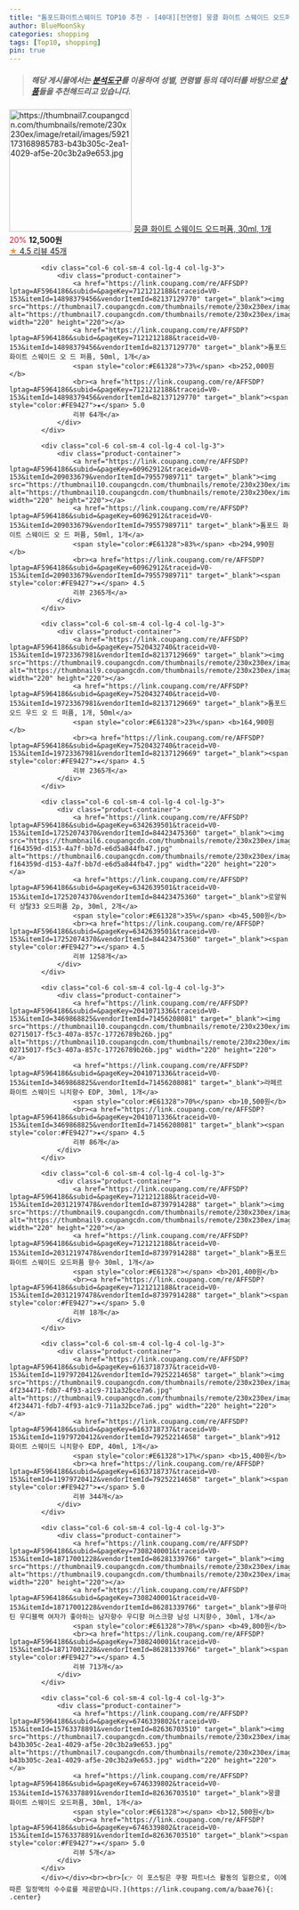 ```yaml
---
title: "톰포드화이트스웨이드 TOP10 추천 - [40대][전연령] 뭉클 화이트 스웨이드 오드퍼퓸, 30ml, 1개"
author: BlueMoonSky
categories: shopping
tags: [Top10, shopping]
pin: true
---
```


> ##### 해당 게시물에서는 [**분석도구**](https://itemscout.io/)를 이용하여 **성별**, **연령별** 등의 데이터를 바탕으로 [**상품**](https://link.coupang.com/a/baae76)들을 추천해드리고 있습니다.
<div class="container"><div class="row">
            <div class="col-6 col-sm-4 col-lg-4 col-lg-3">
                <div class="product-container">
                    <a href="https://link.coupang.com/re/AFFSDP?lptag=AF5964186&subid=&pageKey=6746339802&traceid=V0-153&itemId=15763378891&vendorItemId=82636703510" target="_blank"><img src="https://thumbnail7.coupangcdn.com/thumbnails/remote/230x230ex/image/retail/images/5921173168985783-b43b305c-2ea1-4029-af5e-20c3b2a9e653.jpg" alt="https://thumbnail7.coupangcdn.com/thumbnails/remote/230x230ex/image/retail/images/5921173168985783-b43b305c-2ea1-4029-af5e-20c3b2a9e653.jpg" width="220" height="220"></a>
                    <a href="https://link.coupang.com/re/AFFSDP?lptag=AF5964186&subid=&pageKey=6746339802&traceid=V0-153&itemId=15763378891&vendorItemId=82636703510" target="_blank">뭉클 화이트 스웨이드 오드퍼퓸, 30ml, 1개</a>
                    <span style="color:#E61328">20%</span> <b>12,500원</b>
                    <br><a href="https://link.coupang.com/re/AFFSDP?lptag=AF5964186&subid=&pageKey=6746339802&traceid=V0-153&itemId=15763378891&vendorItemId=82636703510" target="_blank"><span style="color:#FE9427">★</span> 4.5
                    리뷰 45개</a>
                </div>
            </div>
            
            <div class="col-6 col-sm-4 col-lg-4 col-lg-3">
                <div class="product-container">
                    <a href="https://link.coupang.com/re/AFFSDP?lptag=AF5964186&subid=&pageKey=7121212188&traceid=V0-153&itemId=14898379456&vendorItemId=82137129770" target="_blank"><img src="https://thumbnail7.coupangcdn.com/thumbnails/remote/230x230ex/image/vendor_inventory/fca3/0b92507807d5932c29d330c95fd78e14ecf05f54cb4fefde5a6fc95953ff.JPG" alt="https://thumbnail7.coupangcdn.com/thumbnails/remote/230x230ex/image/vendor_inventory/fca3/0b92507807d5932c29d330c95fd78e14ecf05f54cb4fefde5a6fc95953ff.JPG" width="220" height="220"></a>
                    <a href="https://link.coupang.com/re/AFFSDP?lptag=AF5964186&subid=&pageKey=7121212188&traceid=V0-153&itemId=14898379456&vendorItemId=82137129770" target="_blank">톰포드 화이트 스웨이드 오 드 퍼퓸, 50ml, 1개</a>
                    <span style="color:#E61328">73%</span> <b>252,000원</b>
                    <br><a href="https://link.coupang.com/re/AFFSDP?lptag=AF5964186&subid=&pageKey=7121212188&traceid=V0-153&itemId=14898379456&vendorItemId=82137129770" target="_blank"><span style="color:#FE9427">★</span> 5.0
                    리뷰 64개</a>
                </div>
            </div>
            
            <div class="col-6 col-sm-4 col-lg-4 col-lg-3">
                <div class="product-container">
                    <a href="https://link.coupang.com/re/AFFSDP?lptag=AF5964186&subid=&pageKey=60962912&traceid=V0-153&itemId=209033679&vendorItemId=79557989711" target="_blank"><img src="https://thumbnail10.coupangcdn.com/thumbnails/remote/230x230ex/image/vendor_inventory/0690/97aa7aa30476bbadfde66027b5ec68775d7172afada04e0df1f9e7f0c0b1.jpg" alt="https://thumbnail10.coupangcdn.com/thumbnails/remote/230x230ex/image/vendor_inventory/0690/97aa7aa30476bbadfde66027b5ec68775d7172afada04e0df1f9e7f0c0b1.jpg" width="220" height="220"></a>
                    <a href="https://link.coupang.com/re/AFFSDP?lptag=AF5964186&subid=&pageKey=60962912&traceid=V0-153&itemId=209033679&vendorItemId=79557989711" target="_blank">톰포드 화이트 스웨이드 오 드 퍼퓸, 50ml, 1개</a>
                    <span style="color:#E61328">83%</span> <b>294,990원</b>
                    <br><a href="https://link.coupang.com/re/AFFSDP?lptag=AF5964186&subid=&pageKey=60962912&traceid=V0-153&itemId=209033679&vendorItemId=79557989711" target="_blank"><span style="color:#FE9427">★</span> 4.5
                    리뷰 2365개</a>
                </div>
            </div>
            
            <div class="col-6 col-sm-4 col-lg-4 col-lg-3">
                <div class="product-container">
                    <a href="https://link.coupang.com/re/AFFSDP?lptag=AF5964186&subid=&pageKey=7520432740&traceid=V0-153&itemId=19723367981&vendorItemId=82137129669" target="_blank"><img src="https://thumbnail9.coupangcdn.com/thumbnails/remote/230x230ex/image/vendor_inventory/8a30/2134a7d0da342c9eab539e1651ddc4b9fbb217484d1158399a27dd372058.JPG" alt="https://thumbnail9.coupangcdn.com/thumbnails/remote/230x230ex/image/vendor_inventory/8a30/2134a7d0da342c9eab539e1651ddc4b9fbb217484d1158399a27dd372058.JPG" width="220" height="220"></a>
                    <a href="https://link.coupang.com/re/AFFSDP?lptag=AF5964186&subid=&pageKey=7520432740&traceid=V0-153&itemId=19723367981&vendorItemId=82137129669" target="_blank">톰포드 오드 우드 오 드 퍼퓸, 1개, 50ml</a>
                    <span style="color:#E61328">23%</span> <b>164,900원</b>
                    <br><a href="https://link.coupang.com/re/AFFSDP?lptag=AF5964186&subid=&pageKey=7520432740&traceid=V0-153&itemId=19723367981&vendorItemId=82137129669" target="_blank"><span style="color:#FE9427">★</span> 4.5
                    리뷰 2365개</a>
                </div>
            </div>
            
            <div class="col-6 col-sm-4 col-lg-4 col-lg-3">
                <div class="product-container">
                    <a href="https://link.coupang.com/re/AFFSDP?lptag=AF5964186&subid=&pageKey=6342639501&traceid=V0-153&itemId=17252074370&vendorItemId=84423475360" target="_blank"><img src="https://thumbnail6.coupangcdn.com/thumbnails/remote/230x230ex/image/retail/images/5746502411598807-f164359d-d153-4a7f-bb7d-e6d5a844fb47.jpg" alt="https://thumbnail6.coupangcdn.com/thumbnails/remote/230x230ex/image/retail/images/5746502411598807-f164359d-d153-4a7f-bb7d-e6d5a844fb47.jpg" width="220" height="220"></a>
                    <a href="https://link.coupang.com/re/AFFSDP?lptag=AF5964186&subid=&pageKey=6342639501&traceid=V0-153&itemId=17252074370&vendorItemId=84423475360" target="_blank">로얄워터 상탈33 오드퍼퓸 2p, 30ml, 2개</a>
                    <span style="color:#E61328">35%</span> <b>45,500원</b>
                    <br><a href="https://link.coupang.com/re/AFFSDP?lptag=AF5964186&subid=&pageKey=6342639501&traceid=V0-153&itemId=17252074370&vendorItemId=84423475360" target="_blank"><span style="color:#FE9427">★</span> 4.5
                    리뷰 1258개</a>
                </div>
            </div>
            
            <div class="col-6 col-sm-4 col-lg-4 col-lg-3">
                <div class="product-container">
                    <a href="https://link.coupang.com/re/AFFSDP?lptag=AF5964186&subid=&pageKey=2041071336&traceid=V0-153&itemId=3469868825&vendorItemId=71456208081" target="_blank"><img src="https://thumbnail10.coupangcdn.com/thumbnails/remote/230x230ex/image/retail/images/4695615208261145-02715017-f5c3-407a-857c-17726789b26b.jpg" alt="https://thumbnail10.coupangcdn.com/thumbnails/remote/230x230ex/image/retail/images/4695615208261145-02715017-f5c3-407a-857c-17726789b26b.jpg" width="220" height="220"></a>
                    <a href="https://link.coupang.com/re/AFFSDP?lptag=AF5964186&subid=&pageKey=2041071336&traceid=V0-153&itemId=3469868825&vendorItemId=71456208081" target="_blank">라페르 화이트 스웨이드 니치향수 EDP, 30ml, 1개</a>
                    <span style="color:#E61328">70%</span> <b>10,500원</b>
                    <br><a href="https://link.coupang.com/re/AFFSDP?lptag=AF5964186&subid=&pageKey=2041071336&traceid=V0-153&itemId=3469868825&vendorItemId=71456208081" target="_blank"><span style="color:#FE9427">★</span> 4.5
                    리뷰 86개</a>
                </div>
            </div>
            
            <div class="col-6 col-sm-4 col-lg-4 col-lg-3">
                <div class="product-container">
                    <a href="https://link.coupang.com/re/AFFSDP?lptag=AF5964186&subid=&pageKey=7121212188&traceid=V0-153&itemId=20312197478&vendorItemId=87397914288" target="_blank"><img src="https://thumbnail9.coupangcdn.com/thumbnails/remote/230x230ex/image/vendor_inventory/dbe4/5adc4d59cbd7b191a7a668ae81f77925671a400fb131f05baa5d0a76cd54.jpg" alt="https://thumbnail9.coupangcdn.com/thumbnails/remote/230x230ex/image/vendor_inventory/dbe4/5adc4d59cbd7b191a7a668ae81f77925671a400fb131f05baa5d0a76cd54.jpg" width="220" height="220"></a>
                    <a href="https://link.coupang.com/re/AFFSDP?lptag=AF5964186&subid=&pageKey=7121212188&traceid=V0-153&itemId=20312197478&vendorItemId=87397914288" target="_blank">톰포드 화이트 스웨이드 오드퍼퓸 향수 30ml, 1개</a>
                    <span style="color:#E61328"></span> <b>201,400원</b>
                    <br><a href="https://link.coupang.com/re/AFFSDP?lptag=AF5964186&subid=&pageKey=7121212188&traceid=V0-153&itemId=20312197478&vendorItemId=87397914288" target="_blank"><span style="color:#FE9427">★</span> 5.0
                    리뷰 18개</a>
                </div>
            </div>
            
            <div class="col-6 col-sm-4 col-lg-4 col-lg-3">
                <div class="product-container">
                    <a href="https://link.coupang.com/re/AFFSDP?lptag=AF5964186&subid=&pageKey=6163718737&traceid=V0-153&itemId=11979720412&vendorItemId=79252214658" target="_blank"><img src="https://thumbnail9.coupangcdn.com/thumbnails/remote/230x230ex/image/retail/images/13432115776837431-4f234471-fdb7-4f93-a1c9-711a32bce7a6.jpg" alt="https://thumbnail9.coupangcdn.com/thumbnails/remote/230x230ex/image/retail/images/13432115776837431-4f234471-fdb7-4f93-a1c9-711a32bce7a6.jpg" width="220" height="220"></a>
                    <a href="https://link.coupang.com/re/AFFSDP?lptag=AF5964186&subid=&pageKey=6163718737&traceid=V0-153&itemId=11979720412&vendorItemId=79252214658" target="_blank">912 화이트 스웨이드 니치향수 EDP, 40ml, 1개</a>
                    <span style="color:#E61328">17%</span> <b>15,400원</b>
                    <br><a href="https://link.coupang.com/re/AFFSDP?lptag=AF5964186&subid=&pageKey=6163718737&traceid=V0-153&itemId=11979720412&vendorItemId=79252214658" target="_blank"><span style="color:#FE9427">★</span> 5.0
                    리뷰 344개</a>
                </div>
            </div>
            
            <div class="col-6 col-sm-4 col-lg-4 col-lg-3">
                <div class="product-container">
                    <a href="https://link.coupang.com/re/AFFSDP?lptag=AF5964186&subid=&pageKey=7308240001&traceid=V0-153&itemId=18717001228&vendorItemId=86281339766" target="_blank"><img src="https://thumbnail9.coupangcdn.com/thumbnails/remote/230x230ex/image/vendor_inventory/427a/b36bd4cd0fe37a4d46bc37288a41ea940cd863f86aa4cc6c9b2e4ee9b5d7.jpg" alt="https://thumbnail9.coupangcdn.com/thumbnails/remote/230x230ex/image/vendor_inventory/427a/b36bd4cd0fe37a4d46bc37288a41ea940cd863f86aa4cc6c9b2e4ee9b5d7.jpg" width="220" height="220"></a>
                    <a href="https://link.coupang.com/re/AFFSDP?lptag=AF5964186&subid=&pageKey=7308240001&traceid=V0-153&itemId=18717001228&vendorItemId=86281339766" target="_blank">블루마틴 우디블랙 여자가 좋아하는 남자향수 우디향 머스크향 남성 니치향수, 30ml, 1개</a>
                    <span style="color:#E61328">78%</span> <b>49,800원</b>
                    <br><a href="https://link.coupang.com/re/AFFSDP?lptag=AF5964186&subid=&pageKey=7308240001&traceid=V0-153&itemId=18717001228&vendorItemId=86281339766" target="_blank"><span style="color:#FE9427">★</span> 4.5
                    리뷰 713개</a>
                </div>
            </div>
            
            <div class="col-6 col-sm-4 col-lg-4 col-lg-3">
                <div class="product-container">
                    <a href="https://link.coupang.com/re/AFFSDP?lptag=AF5964186&subid=&pageKey=6746339802&traceid=V0-153&itemId=15763378891&vendorItemId=82636703510" target="_blank"><img src="https://thumbnail7.coupangcdn.com/thumbnails/remote/230x230ex/image/retail/images/5921173168985783-b43b305c-2ea1-4029-af5e-20c3b2a9e653.jpg" alt="https://thumbnail7.coupangcdn.com/thumbnails/remote/230x230ex/image/retail/images/5921173168985783-b43b305c-2ea1-4029-af5e-20c3b2a9e653.jpg" width="220" height="220"></a>
                    <a href="https://link.coupang.com/re/AFFSDP?lptag=AF5964186&subid=&pageKey=6746339802&traceid=V0-153&itemId=15763378891&vendorItemId=82636703510" target="_blank">뭉클 화이트 스웨이드 오드퍼퓸, 30ml, 1개</a>
                    <span style="color:#E61328"></span> <b>12,500원</b>
                    <br><a href="https://link.coupang.com/re/AFFSDP?lptag=AF5964186&subid=&pageKey=6746339802&traceid=V0-153&itemId=15763378891&vendorItemId=82636703510" target="_blank"><span style="color:#FE9427">★</span> 5.0
                    리뷰 5개</a>
                </div>
            </div>
            </div></div><br><br>[👉 이 포스팅은 쿠팡 파트너스 활동의 일환으로, 이에 따른 일정액의 수수료를 제공받습니다.](https://link.coupang.com/a/baae76){: .center}